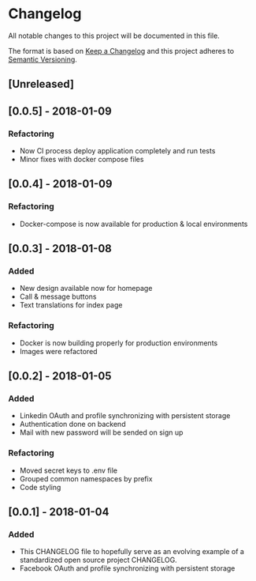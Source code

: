 # Changelog
All notable changes to this project will be documented in this file.

The format is based on [Keep a Changelog](http://keepachangelog.com/en/1.0.0/)
and this project adheres to [Semantic Versioning](http://semver.org/spec/v2.0.0.html).

## [Unreleased]

## [0.0.5] - 2018-01-09
### Refactoring
- Now CI process deploy application completely and run tests
- Minor fixes with docker compose files

## [0.0.4] - 2018-01-09
### Refactoring
- Docker-compose is now available for production & local environments

## [0.0.3] - 2018-01-08
### Added
- New design available now for homepage
- Call & message buttons
- Text translations for index page

### Refactoring
- Docker is now building properly for production environments
- Images were refactored 

## [0.0.2] - 2018-01-05
### Added
- Linkedin OAuth and profile synchronizing with persistent storage
- Authentication done on backend
- Mail with new password will be sended on sign up

### Refactoring
- Moved secret keys to .env file
- Grouped common namespaces by prefix
- Code styling

## [0.0.1] - 2018-01-04
### Added
- This CHANGELOG file to hopefully serve as an evolving example of a
  standardized open source project CHANGELOG.
- Facebook OAuth and profile synchronizing with persistent storage
